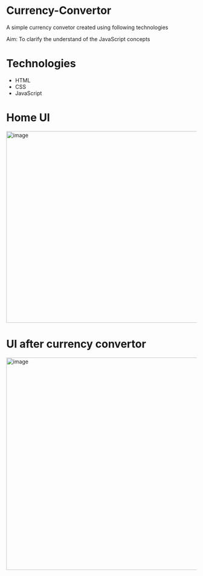 # Currency-Convertor
A simple currency convetor created using following technologies

Aim: To clarify the understand of the JavaScript concepts

# Technologies
- HTML
- CSS
- JavaScript

# Home UI
<img width="882" height="506" alt="image" src="https://github.com/user-attachments/assets/21b81e6e-6486-4bc8-9aec-34ae4a24c90a" />

# UI after currency convertor
<img width="884" height="561" alt="image" src="https://github.com/user-attachments/assets/1b4bf065-487c-4b3f-9da7-1f8957b241ad" />


